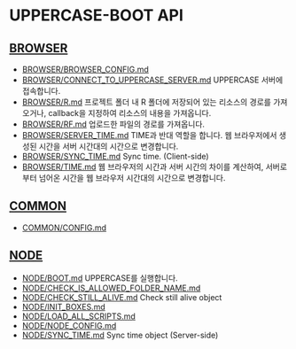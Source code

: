 # UPPERCASE-BOOT API

## [BROWSER](BROWSER/README.md)
* [BROWSER/BROWSER_CONFIG.md](BROWSER/BROWSER_CONFIG.md)
* [BROWSER/CONNECT_TO_UPPERCASE_SERVER.md](BROWSER/CONNECT_TO_UPPERCASE_SERVER.md) UPPERCASE 서버에 접속합니다.
* [BROWSER/R.md](BROWSER/R.md) 프로젝트 폴더 내 R 폴더에 저장되어 있는 리소스의 경로를 가져오거나, callback을 지정하여 리소스의 내용을 가져옵니다.
* [BROWSER/RF.md](BROWSER/RF.md) 업로드한 파일의 경로를 가져옵니다.
* [BROWSER/SERVER_TIME.md](BROWSER/SERVER_TIME.md) TIME과 반대 역할을 합니다. 웹 브라우저에서 생성된 시간을 서버 시간대의 시간으로 변경합니다.
* [BROWSER/SYNC_TIME.md](BROWSER/SYNC_TIME.md) Sync time. (Client-side)
* [BROWSER/TIME.md](BROWSER/TIME.md) 웹 브라우저의 시간과 서버 시간의 차이를 계산하여, 서버로부터 넘어온 시간을 웹 브라우저 시간대의 시간으로 변경합니다.

## [COMMON](COMMON/README.md)
* [COMMON/CONFIG.md](COMMON/CONFIG.md)

## [NODE](NODE/README.md)
* [NODE/BOOT.md](NODE/BOOT.md) UPPERCASE를 실행합니다.
* [NODE/CHECK_IS_ALLOWED_FOLDER_NAME.md](NODE/CHECK_IS_ALLOWED_FOLDER_NAME.md)
* [NODE/CHECK_STILL_ALIVE.md](NODE/CHECK_STILL_ALIVE.md) Check still alive object
* [NODE/INIT_BOXES.md](NODE/INIT_BOXES.md)
* [NODE/LOAD_ALL_SCRIPTS.md](NODE/LOAD_ALL_SCRIPTS.md)
* [NODE/NODE_CONFIG.md](NODE/NODE_CONFIG.md)
* [NODE/SYNC_TIME.md](NODE/SYNC_TIME.md) Sync time object (Server-side)
